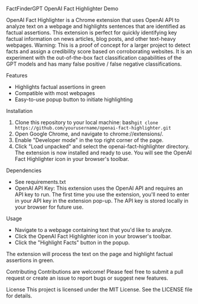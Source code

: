 FactFinderGPT
OpenAI Fact Highlighter Demo

OpenAI Fact Highlighter is a Chrome extension that uses OpenAI API to analyze text on a webpage and highlights sentences that are identified as factual assertions. This extension is perfect for quickly identifying key factual information on news articles, blog posts, and other text-heavy webpages.
Warning: This is a proof of concept for a larger project to detect facts and assign a credibility score based on corroborating websites. It is an experiment with the out-of-the-box fact classification capabilities of the GPT models and has many false positive / false negative classifications.

Features
* Highlights factual assertions in green
* Compatible with most webpages
* Easy-to-use popup button to initiate highlighting

Installation
1) Clone this repository to your local machine:
bash```git clone https://github.com/yourusername/openai-fact-highlighter.git```
2) Open Google Chrome, and navigate to chrome://extensions/.
3) Enable "Developer mode" in the top right corner of the page.
4) Click "Load unpacked" and select the openai-fact-highlighter directory.
The extension is now installed and ready to use. You will see the OpenAI Fact Highlighter icon in your browser's toolbar.

Dependencies
* See requirements.txt
* OpenAI API Key: This extension uses the OpenAI API and requires an API key to run. The first time you use the extension, you'll need to enter in your API key in the extension pop-up. The API key is stored locally in your browser for future use.

Usage
* Navigate to a webpage containing text that you'd like to analyze.
* Click the OpenAI Fact Highlighter icon in your browser's toolbar.
* Click the "Highlight Facts" button in the popup.

The extension will process the text on the page and highlight factual assertions in green.

Contributing
Contributions are welcome! Please feel free to submit a pull request or create an issue to report bugs or suggest new features.

License
This project is licensed under the MIT License. See the LICENSE file for details.
